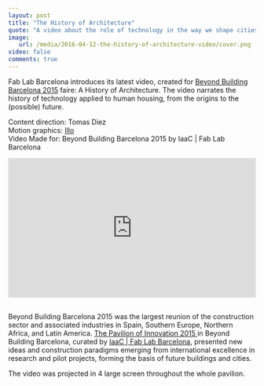 ```yaml
---
layout: post
title: "The History of Architecture"
quote: "A video about the role of technology in the way we shape cities."
image:
   url: /media/2016-04-12-the-history-of-architecture-video/cover.png
video: false
comments: true
---
```


<style>
.videoWrapper {
	position: relative;
	padding-bottom: 56.25%; /* 16:9 */
	padding-top: 0px;
	height: 0;
}
.videoWrapper iframe {
	position: absolute;
	top: 0;
	left: 0;
	width: 100%;
	height: 100%;
}

</style>

Fab Lab Barcelona introduces its latest video, created for [Beyond Building Barcelona 2015](http://www.construmat.com/es/area-innovacion) faire: A History of  Architecture. The video narrates the history of technology applied to human housing, from the origins to the (possible) future.

Content direction: Tomas Diez  <br>
Motion graphics: [Illo](http://illo.tv/)  <br>
Video Made for: Beyond Building Barcelona 2015 by IaaC | Fab Lab Barcelona  <br>

<div class="videoWrapper">

<iframe src="https://player.vimeo.com/video/133676785?color=ff9933" width="720" height="405" frameborder="0" webkitallowfullscreen mozallowfullscreen allowfullscreen></iframe>


</div>

<br>

<p>Beyond Building Barcelona 2015 was the largest reunion of the construction sector and associated industries in Spain, Southern Europe, Northern Africa, and Latin America. <a href= "http://beyond.iaac.net/?page_id=1605">The Pavilion of Innovation 2015 </a> in Beyond Building Barcelona, curated by <a href="http://fablabbcn.org/">IaaC | Fab Lab Barcelona</a>, presented new ideas and construction paradigms emerging from international excellence in research and pilot projects, forming the basis of future buildings and cities.</p>

<p>The video was projected in 4 large screen throughout the whole pavilion.</p>
